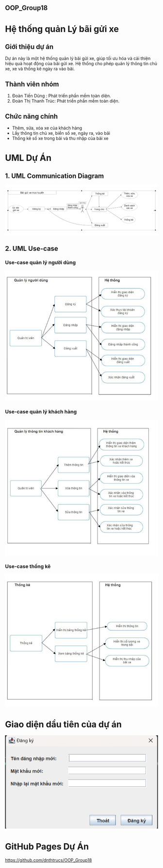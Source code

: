 ## OOP_Group18
# Hệ thống quản Lý bãi gửi xe
## Giới thiệu dự án
Dự án này là một hệ thống quản lý bãi gửi xe, giúp tối ưu hóa và cải thiện hiệu quả hoạt động của bãi gửi xe. Hệ thống cho phép quản lý thông tin chủ xe, xe và thống kê ngày ra vào bãi.
## Thành viên nhóm
1. Đoàn Tiến Dũng : Phát triển phần mềm toàn diện.
2. Đoàn Thị Thanh Trúc: Phát triển phần mềm toàn diện.
## Chức năng chính
* Thêm, sửa, xóa xe của khách hàng
* Lấy thông tin chủ xe, biển số xe, ngày ra, vào bãi
* Thống kê số xe trong bãi và thu nhập của bãi xe
# UML Dự Án
## 1. UML Communication Diagram
![UML](Quanlibaiguixe/UML/uml1.png)
## 2. UML Use-case
### Use-case quản lý người dùng<br>
![UML](Quanlibaiguixe/UML/uml2.jpg)<br>
### Use-case quản lý khách hàng<br>
![UML](Quanlibaiguixe/UML/uml3.jpg)<br>
### Use-case thống kê<br>
![UML](Quanlibaiguixe/UML/uml4.jpg)<br>
# Giao diện dầu tiên của dự án
![UML](Quanlibaiguixe/UML/giaodiendaudien.png)<br>
# GitHub Pages Dự Án
https://github.com/dnthtrucs/OOP_Group18

